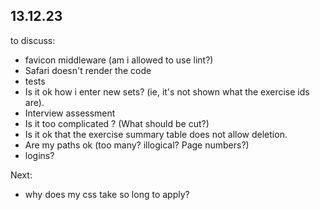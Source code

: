 ## 13.12.23

to discuss:

- favicon middleware (am i allowed to use lint?)
- Safari doesn't render the code
- tests
- Is it ok how i enter new sets? (ie, it's not shown what the exercise ids are).
- Interview assessment
- Is it too complicated ? (What should be cut?)
- Is it ok that the exercise summary table does not allow deletion.
- Are my paths ok (too many? illogical? Page numbers?)
- logins?

Next:

- why does my css take so long to apply?
